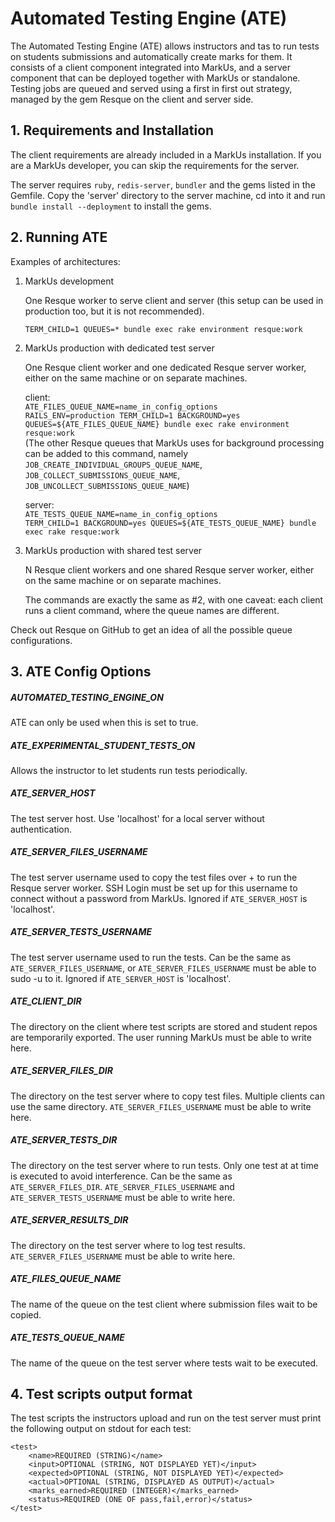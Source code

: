 Automated Testing Engine (ATE)
==============================

The Automated Testing Engine (ATE) allows instructors and tas to run tests on students submissions and automatically
create marks for them. It consists of a client component integrated into MarkUs, and a server component that can be
deployed together with MarkUs or standalone. Testing jobs are queued and served using a first in first out strategy,
managed by the gem Resque on the client and server side.

## 1. Requirements and Installation

The client requirements are already included in a MarkUs installation. If you are a MarkUs developer, you can skip the
requirements for the server.

The server requires `ruby`, `redis-server`, `bundler` and the gems listed in the Gemfile. Copy the 'server' directory to
the server machine, cd into it and run `bundle install --deployment` to install the gems.

## 2. Running ATE

Examples of architectures:

1) MarkUs development

   One Resque worker to serve client and server (this setup can be used in production too, but it is not recommended).

   `TERM_CHILD=1 QUEUES=* bundle exec rake environment resque:work`

2) MarkUs production with dedicated test server

   One Resque client worker and one dedicated Resque server worker, either on the same machine or on separate machines.

   client:  
   `ATE_FILES_QUEUE_NAME=name_in_config_options`  
   `RAILS_ENV=production TERM_CHILD=1 BACKGROUND=yes QUEUES=${ATE_FILES_QUEUE_NAME} bundle exec rake environment
   resque:work`  
   (The other Resque queues that MarkUs uses for background processing can be added to this command, namely
   `JOB_CREATE_INDIVIDUAL_GROUPS_QUEUE_NAME`, `JOB_COLLECT_SUBMISSIONS_QUEUE_NAME`,
   `JOB_UNCOLLECT_SUBMISSIONS_QUEUE_NAME`)

   server:  
   `ATE_TESTS_QUEUE_NAME=name_in_config_options`  
   `TERM_CHILD=1 BACKGROUND=yes QUEUES=${ATE_TESTS_QUEUE_NAME} bundle exec rake resque:work`

3) MarkUs production with shared test server

   N Resque client workers and one shared Resque server worker, either on the same machine or on separate machines.

   The commands are exactly the same as #2, with one caveat: each client runs a client command, where the queue names
   are different.

Check out Resque on GitHub to get an idea of all the possible queue configurations.

## 3. ATE Config Options

##### AUTOMATED_TESTING_ENGINE_ON
ATE can only be used when this is set to true.
##### ATE_EXPERIMENTAL_STUDENT_TESTS_ON
Allows the instructor to let students run tests periodically.
##### ATE_SERVER_HOST
The test server host. Use 'localhost' for a local server without authentication.
##### ATE_SERVER_FILES_USERNAME
The test server username used to copy the test files over + to run the Resque server worker.
SSH Login must be set up for this username to connect without a password from MarkUs.
Ignored if `ATE_SERVER_HOST` is 'localhost'.
##### ATE_SERVER_TESTS_USERNAME
The test server username used to run the tests.
Can be the same as `ATE_SERVER_FILES_USERNAME`, or `ATE_SERVER_FILES_USERNAME` must be able to sudo -u to it.
Ignored if `ATE_SERVER_HOST` is 'localhost'.
##### ATE_CLIENT_DIR
The directory on the client where test scripts are stored and student repos are temporarily exported.
The user running MarkUs must be able to write here.
##### ATE_SERVER_FILES_DIR
The directory on the test server where to copy test files. Multiple clients can use the same directory.
`ATE_SERVER_FILES_USERNAME` must be able to write here.
##### ATE_SERVER_TESTS_DIR
The directory on the test server where to run tests. Only one test at at time is executed to avoid interference.
Can be the same as `ATE_SERVER_FILES_DIR`.
`ATE_SERVER_FILES_USERNAME` and `ATE_SERVER_TESTS_USERNAME` must be able to write here.
##### ATE_SERVER_RESULTS_DIR
The directory on the test server where to log test results.
`ATE_SERVER_FILES_USERNAME` must be able to write here.
##### ATE_FILES_QUEUE_NAME
The name of the queue on the test client where submission files wait to be copied.
##### ATE_TESTS_QUEUE_NAME
The name of the queue on the test server where tests wait to be executed.

## 4. Test scripts output format

The test scripts the instructors upload and run on the test server must print the following output on stdout for each
test:

```
<test>
    <name>REQUIRED (STRING)</name>
    <input>OPTIONAL (STRING, NOT DISPLAYED YET)</input>
    <expected>OPTIONAL (STRING, NOT DISPLAYED YET)</expected>
    <actual>OPTIONAL (STRING, DISPLAYED AS OUTPUT)</actual>
    <marks_earned>REQUIRED (INTEGER)</marks_earned>
    <status>REQUIRED (ONE OF pass,fail,error)</status>
</test>
```
